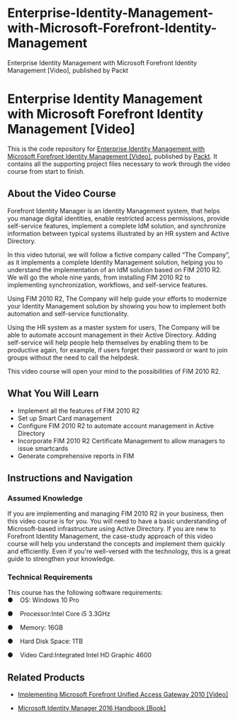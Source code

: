 # Enterprise-Identity-Management-with-Microsoft-Forefront-Identity-Management
Enterprise Identity Management with Microsoft Forefront Identity Management [Video], published by Packt

# Enterprise Identity Management with Microsoft Forefront Identity Management [Video]
This is the code repository for [Enterprise Identity Management with Microsoft Forefront Identity Management [Video]](https:utm_campaign=9781789952469), published by [Packt](https://www.packtpub.com/application-development/enterprise-identity-management-microsoft-forefront-identity-management-video). It contains all the supporting project files necessary to work through the video course from start to finish.
## About the Video Course
Forefront Identity Manager is an Identity Management system, that helps you manage digital identities, enable restricted access permissions, provide self-service features, implement a complete IdM solution, and synchronize information between typical systems illustrated by an HR system and Active Directory.

In this video tutorial, we will follow a fictive company called “The Company”, as it implements a complete Identity Management solution, helping you to understand the implementation of an IdM solution based on FIM 2010 R2. We will go the whole nine yards, from installing FIM 2010 R2 to implementing synchronization, workflows, and self-service features.

Using FIM 2010 R2, The Company will help guide your efforts to modernize your Identity Management solution by showing you how to implement both automation and self-service functionality.

Using the HR system as a master system for users, The Company will be able to automate account management in their Active Directory. Adding self-service will help people help themselves by enabling them to be productive again, for example, if users forget their password or want to join groups without the need to call the helpdesk.

This video course will open your mind to the possibilities of FIM 2010 R2.
<H2>What You Will Learn</H2>
<DIV class=book-info-will-learn-text>
<UL>
<LI>Implement all the features of FIM 2010 R2
<LI>Set up Smart Card management
<LI>Configure FIM 2010 R2 to automate account management in Active Directory
<LI>Incorporate FIM 2010 R2 Certificate Management to allow managers to issue smartcards
<LI>Generate comprehensive reports in FIM </LI></UL></DIV>

## Instructions and Navigation
### Assumed Knowledge
If you are implementing and managing FIM 2010 R2 in your business, then this video course is for you. You will need to have a basic understanding of Microsoft-based infrastructure using Active Directory. If you are new to Forefront Identity Management, the case-study approach of this video course will help you understand the concepts and implement them quickly and efficiently. Even if you're well-versed with the technology, this is a great guide to strengthen your knowledge.

### Technical Requirements
This course has the following software requirements:<br/>
●    OS: Windows 10 Pro


●    Processor:Intel Core i5 3.3GHz


●    Memory: 16GB

●    Hard Disk Space: 1TB


●    Video Card:Integrated Intel HD Graphic 4600

## Related Products
* [Implementing Microsoft Forefront Unified Access Gateway 2010 [Video]](https://www.packtpub.com/application-development/implementing-microsoft-forefront-unified-access-gateway-2010-video)

* [ Microsoft Identity Manager 2016 Handbook [Book] ](https://www.packtpub.com/virtualization-and-cloud/microsoft-identity-manager-2016-handbook)

